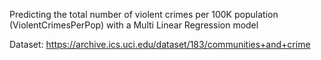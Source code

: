 Predicting the total number of violent crimes per 100K population (ViolentCrimesPerPop) with a Multi Linear Regression model

Dataset: https://archive.ics.uci.edu/dataset/183/communities+and+crime
